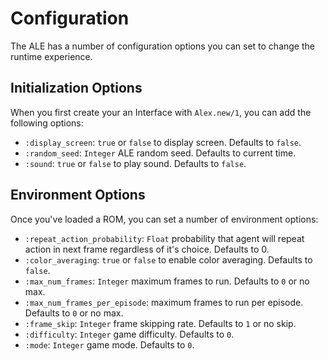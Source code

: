 # Configuration

The ALE has a number of configuration options you can set to change the runtime experience.

## Initialization Options

When you first create your an Interface with `Alex.new/1`, you can add the following options:

- `:display_screen`: `true` or `false` to display screen. Defaults to `false`.
- `:random_seed`: `Integer` ALE random seed. Defaults to current time.
- `:sound`: `true` or `false` to play sound. Defaults to `false`.

## Environment Options

Once you've loaded a ROM, you can set a number of environment options:

- `:repeat_action_probability`: `Float` probability that agent will repeat action in next frame regardless of it's choice. Defaults to 0.
- `:color_averaging`: `true` or `false` to enable color averaging. Defaults to `false`.
- `:max_num_frames`: `Integer` maximum frames to run. Defaults to `0` or no max.
- `:max_num_frames_per_episode`: maximum frames to run per episode. Defaults to `0` or no max.
- `:frame_skip`: `Integer` frame skipping rate. Defaults to `1` or no skip.
- `:difficulty`: `Integer` game difficulty. Defaults to `0`.
- `:mode`: `Integer` game mode. Defaults to `0`.

